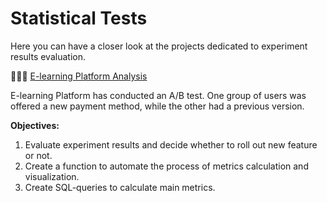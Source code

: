 # Statistical Tests

Here you can have a closer look at the projects dedicated to experiment results evaluation.

👩🏼‍🎓 [E-learning Platform Analysis](https://github.com/veronikaklimuk/statistical-tests/blob/main/elearning_platform_analysis.ipynb)

E-learning Platform has conducted an A/B test. One group of users was offered a new payment method, while the other had a previous version.

**Objectives:**

1. Evaluate experiment results and decide whether to roll out new feature or not.
2. Create a function to automate the process of metrics calculation and visualization.
3. Create SQL-queries to calculate main metrics.
